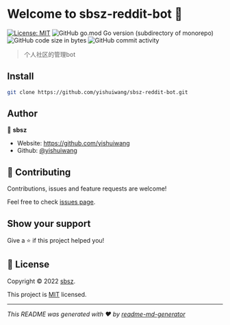 # Welcome to sbsz-reddit-bot 👋

[![License: MIT](https://img.shields.io/badge/License-MIT-yellow.svg)](https://opensource.org/licenses/MIT)
![GitHub go.mod Go version (subdirectory of monorepo)](https://img.shields.io/github/go-mod/go-version/yishuiwang/sbsz-reddit-bot)
![GitHub code size in bytes](https://img.shields.io/github/languages/code-size/yishuiwang/sbsz-reddit-bot)
![GitHub commit activity](https://img.shields.io/github/commit-activity/w/yishuiwang/sbsz-reddit-bot)



> 个人社区的管理bot

## Install

```sh
git clone https://github.com/yishuiwang/sbsz-reddit-bot.git
```

## Author

👤 **sbsz**

* Website: https://github.com/yishuiwang
* Github: [@yishuiwang](https://github.com/yishuiwang)

## 🤝 Contributing

Contributions, issues and feature requests are welcome!

Feel free to check [issues page](https://github.com/yishuiwang/sbsz-reddit-bot/issues). 

## Show your support

Give a ⭐️ if this project helped you!


## 📝 License

Copyright © 2022 [sbsz](https://github.com/yishuiwang).

This project is [MIT](https://opensource.org/licenses/MIT) licensed.

***
_This README was generated with ❤️ by [readme-md-generator](https://github.com/kefranabg/readme-md-generator)_

